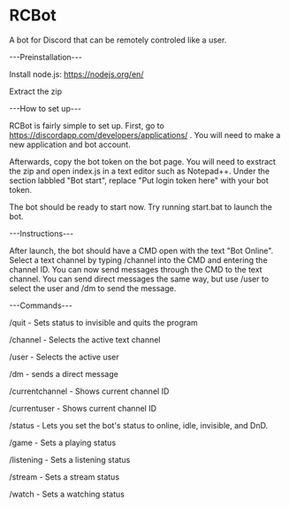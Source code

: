 # RCBot
A bot for Discord that can be remotely controled like a user.

---Preinstallation---

Install node.js: https://nodejs.org/en/

Extract the zip

---How to set up---

  RCBot is fairly simple to set up. First, go to https://discordapp.com/developers/applications/ . You will need to make a new
application and bot account.

  Afterwards, copy the bot token on the bot page. You will need to exstract the zip and open index.js in a text editor such
as Notepad++. Under the section labbled "Bot start", replace "Put login token here" with your bot token.

  The bot should be ready to start now. Try running start.bat to launch the bot.
  
---Instructions---

  After launch, the bot should have a CMD open with the text "Bot Online". Select a text channel by typing /channel into
the CMD and entering the channel ID. You can now send messages through the CMD to the text channel. You can send direct messages
the same way, but use /user to select the user and /dm to send the message.

---Commands---

/quit - Sets status to invisible and quits the program

/channel - Selects the active text channel

/user - Selects the active user

/dm - sends a direct message

/currentchannel - Shows current channel ID

/currentuser - Shows current channel ID

/status - Lets you set the bot's status to online, idle, invisible, and DnD.

/game - Sets a playing status

/listening - Sets a listening status

/stream - Sets a stream status

/watch - Sets a watching status
